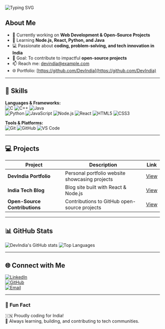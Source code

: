 
![Typing SVG](https://readme-typing-svg.herokuapp.com?font=Fira+Code&size=24&pause=1000&color=00FF00&width=500&lines=Hi,+I'm+Benaka+Prasad+M;Full+Stack+Developer;Passionate+about+coding+and+open-source+prjects)


## About Me
- 🔭 Currently working on **Web Development & Open-Source Projects**  
- 🌱 Learning **Node.js, React, Python, and Java**  
- 💻 Passionate about **coding, problem-solving, and tech innovation in India**  
- 🎯 Goal: To contribute to impactful **open-source projects**  
- 📫 Reach me: [devindia@example.com](mailto:devindia@example.com)  
- 🌐 Portfolio: [https://github.com/DevIndia](https://github.com/DevIndia)

---

## 🚀 Skills

**Languages & Frameworks:**  
![C](https://img.shields.io/badge/-C-555555?style=flat&logo=c) 
![C++](https://img.shields.io/badge/-C++-00599C?style=flat&logo=c%2B%2B) 
![Java](https://img.shields.io/badge/-Java-007396?style=flat&logo=java)  
![Python](https://img.shields.io/badge/-Python-333333?style=flat&logo=python)
![JavaScript](https://img.shields.io/badge/-JavaScript-F7DF1E?style=flat&logo=javascript)
![Node.js](https://img.shields.io/badge/-Node.js-339933?style=flat&logo=node.js)
![React](https://img.shields.io/badge/-React-61DAFB?style=flat&logo=react)
![HTML5](https://img.shields.io/badge/-HTML5-E34F26?style=flat&logo=html5)
![CSS3](https://img.shields.io/badge/-CSS3-1572B6?style=flat&logo=css3)

**Tools & Platforms:**  
![Git](https://img.shields.io/badge/-Git-F05032?style=flat&logo=git)
![GitHub](https://img.shields.io/badge/-GitHub-181717?style=flat&logo=github)
![VS Code](https://img.shields.io/badge/-VS%20Code-007ACC?style=flat&logo=visual-studio-code)

---

## 💻 Projects
| Project | Description | Link |
|---------|-------------|------|
| **DevIndia Portfolio** | Personal portfolio website showcasing projects | [View](https://github.com/DevIndia/portfolio) |
| **India Tech Blog** | Blog site built with React & Node.js | [View](https://github.com/DevIndia/india-tech-blog) |
| **Open-Source Contributions** | Contributions to GitHub open-source projects | [View](https://github.com/DevIndia) |

---

## 📊 GitHub Stats
![DevIndia's GitHub stats](https://github-readme-stats.vercel.app/api?username=DevIndia&show_icons=true&theme=radical)
![Top Languages](https://github-readme-stats.vercel.app/api/top-langs/?username=DevIndia&layout=compact&theme=radical)

---

## 🌐 Connect with Me
[![LinkedIn](https://img.shields.io/badge/-LinkedIn-0077B5?style=flat&logo=linkedin)](https://www.linkedin.com/in/Benakaprasad)  
[![GitHub](https://img.shields.io/badge/-GitHub-181717?style=flat&logo=github)](https://github.com/Benakaprasad)  
[![Email](https://img.shields.io/badge/-Email-D14836?style=flat&logo=gmail)](benakaprasadm@gmail.com)  

---

### 🎉 Fun Fact
🇮🇳 Proudly coding for India!  
🌟 Always learning, building, and contributing to tech communities.
